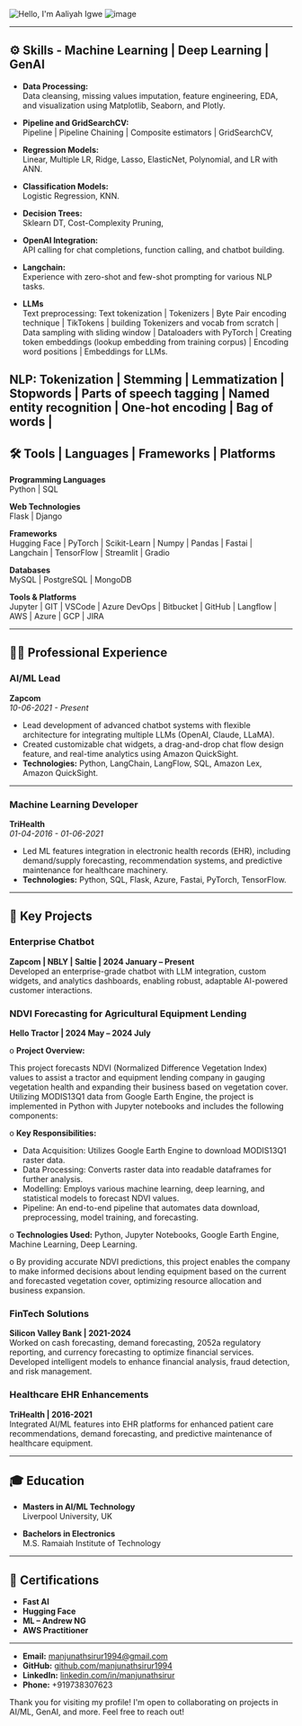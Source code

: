 ![Hello, I'm Aaliyah Igwe](https://github.com/user-attachments/assets/d7e346d8-4335-47b6-acff-40a7057480c9)
![image](https://github.com/user-attachments/assets/7ccf2ebe-4696-42f6-a266-14dae9980076)

---

## ⚙️ Skills - Machine Learning | Deep Learning | GenAI  

- **Data Processing:** <br> Data cleansing, missing values imputation, feature engineering, EDA, and visualization using Matplotlib, Seaborn, and Plotly.
- **Pipeline and GridSearchCV:** <br> Pipeline | Pipeline Chaining | Composite estimators | GridSearchCV,
- **Regression Models:** <br>
Linear, Multiple LR, Ridge, Lasso, ElasticNet, Polynomial, and LR with ANN.
- **Classification Models:** <br>
Logistic Regression, KNN.
- **Decision Trees:** <br>
Sklearn DT, Cost-Complexity Pruning, 
- **OpenAI Integration:** <br>
API calling for chat completions, function calling, and chatbot building.
- **Langchain:** <br>
Experience with zero-shot and few-shot prompting for various NLP tasks.

- **LLMs** <br>
Text preprocessing: Text tokenization | Tokenizers | Byte Pair encoding technique | TikTokens | building Tokenizers and vocab from scratch | Data sampling with sliding window | Dataloaders with PyTorch | Creating token embeddings (lookup embedding from training corpus) | Encoding word positions | Embeddings for LLMs. 

NLP: Tokenization | Stemming | Lemmatization | Stopwords | Parts of speech tagging | Named entity recognition | One-hot encoding |  Bag of words | 
---

## 🛠 Tools | Languages | Frameworks | Platforms

**Programming Languages**  
Python | SQL

**Web Technologies**  
Flask | Django

**Frameworks**  
Hugging Face | PyTorch | Scikit-Learn | Numpy | Pandas | Fastai | Langchain | TensorFlow | Streamlit | Gradio

**Databases**  
MySQL | PostgreSQL | MongoDB

**Tools & Platforms**  
Jupyter | GIT | VSCode | Azure DevOps | Bitbucket | GitHub | Langflow | AWS | Azure | GCP | JIRA

---

## 🧑‍💼 Professional Experience

### AI/ML Lead  
**Zapcom**  
_10-06-2021 - Present_

- Lead development of advanced chatbot systems with flexible architecture for integrating multiple LLMs (OpenAI, Claude, LLaMA).
- Created customizable chat widgets, a drag-and-drop chat flow design feature, and real-time analytics using Amazon QuickSight.
- **Technologies:** Python, LangChain, LangFlow, SQL, Amazon Lex, Amazon QuickSight.

---

### Machine Learning Developer  
**TriHealth**  
_01-04-2016 - 01-06-2021_

- Led ML features integration in electronic health records (EHR), including demand/supply forecasting, recommendation systems, and predictive maintenance for healthcare machinery.
- **Technologies:** Python, SQL, Flask, Azure, Fastai, PyTorch, TensorFlow.

---

## 💼 Key Projects

### Enterprise Chatbot  
**Zapcom | NBLY | Saltie | 2024 January – Present**  
Developed an enterprise-grade chatbot with LLM integration, custom widgets, and analytics dashboards, enabling robust, adaptable AI-powered customer interactions.

### NDVI Forecasting for Agricultural Equipment Lending  
**Hello Tractor | 2024 May – 2024 July**  

o	**Project Overview:** 

This project forecasts NDVI (Normalized Difference Vegetation Index) values to assist a tractor and equipment lending company in gauging vegetation health and expanding their business based on vegetation cover. Utilizing MODIS13Q1 data from Google Earth Engine, the project is implemented in Python with Jupyter notebooks and includes the following components:

o	**Key Responsibilities:**
-	Data Acquisition: Utilizes Google Earth Engine to download MODIS13Q1 raster data.
-	Data Processing: Converts raster data into readable dataframes for further analysis.
-	Modelling: Employs various machine learning, deep learning, and statistical models to forecast NDVI values.
-	Pipeline: An end-to-end pipeline that automates data download, preprocessing, model training, and forecasting.

o	**Technologies Used:** Python, Jupyter Notebooks, Google Earth Engine, Machine Learning, Deep Learning.

o	By providing accurate NDVI predictions, this project enables the company to make informed decisions about lending equipment based on the current and forecasted vegetation cover, optimizing resource allocation and business expansion.


### FinTech Solutions  
**Silicon Valley Bank | 2021-2024**  
Worked on cash forecasting, demand forecasting, 2052a regulatory reporting, and currency forecasting to optimize financial services. Developed intelligent models to enhance financial analysis, fraud detection, and risk management.

### Healthcare EHR Enhancements  
**TriHealth | 2016-2021**  
Integrated AI/ML features into EHR platforms for enhanced patient care recommendations, demand forecasting, and predictive maintenance of healthcare equipment.

---

## 🎓 Education

- **Masters in AI/ML Technology**  
  Liverpool University, UK

- **Bachelors in Electronics**  
  M.S. Ramaiah Institute of Technology

---

## 📜 Certifications

- **Fast AI**  
- **Hugging Face**  
- **ML – Andrew NG**  
- **AWS Practitioner**  

---

- **Email:** [manjunathsirur1994@gmail.com](mailto:manjunathsirur1994@gmail.com)
- **GitHub:** [github.com/manjunathsirur1994](https://github.com/manjunathsirur1994)
- **LinkedIn:** [linkedin.com/in/manjunathsirur](https://www.linkedin.com/in/manjunathsirur/)
- **Phone:** +919738307623

Thank you for visiting my profile! I'm open to collaborating on projects in AI/ML, GenAI, and more. Feel free to reach out!
